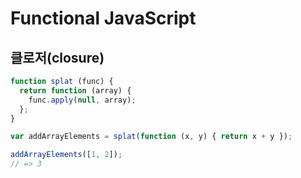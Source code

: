 # Functional JavaScript


## 클로저(closure)
```javascript
function splat (func) {
  return function (array) {
    func.apply(null, array);
  };
}

var addArrayElements = splat(function (x, y) { return x + y });

addArrayElements([1, 2]);
// => 3
```